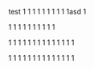 test
1
1
1
1
1
1
1
1
1
1asd
1

1
1
1
1
1
1
1
1
1
1

1
1
1
1
1
1
1
1
1
1
1
1
1
1

1
1
1
1
1
1
1
1
1
1
1
1
1
1
